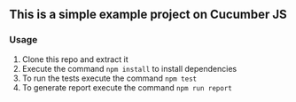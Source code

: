 ## This is a simple example project on Cucumber JS

### Usage
1. Clone this repo and extract it
2. Execute the command `npm install` to  install dependencies
3. To run the tests execute the command `npm test`
4. To generate report execute the  command `npm run report`